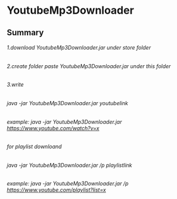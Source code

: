 # YoutubeMp3Downloader

## Summary 

###### 1.download YoutubeMp3Downloader.jar under store folder 
###### 2.create folder paste YoutubeMp3Downloader.jar under this folder 
###### 3.write  
###### java -jar YoutubeMp3Downloader.jar youtubelink 
###### example: java -jar YoutubeMp3Downloader.jar https://www.youtube.com/watch?v=x

###### for playlist downloand 
###### java -jar YoutubeMp3Downloader.jar /p playlistlink 
###### example: java -jar YoutubeMp3Downloader.jar /p https://www.youtube.com/playlist?list=x
